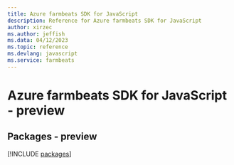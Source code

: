 ```yaml
---
title: Azure farmbeats SDK for JavaScript
description: Reference for Azure farmbeats SDK for JavaScript
author: xirzec
ms.author: jeffish
ms.data: 04/12/2023
ms.topic: reference
ms.devlang: javascript
ms.service: farmbeats
---
```

# Azure farmbeats SDK for JavaScript - preview
## Packages - preview
[!INCLUDE [packages](farmbeats-index.md)]